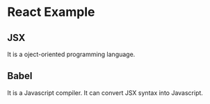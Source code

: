 # React Example 

## JSX
It is a oject-oriented programming language.

## Babel
It is a Javascript compiler.
It can convert JSX syntax into Javascript.